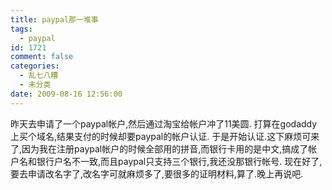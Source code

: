 ```yaml
---
title: paypal那一堆事
tags:
  - paypal
id: 1721
comment: false
categories:
  - 乱七八糟
  - 未分类
date: 2009-08-16 12:56:00
---
```


昨天去申请了一个paypal帐户,然后通过淘宝给帐户冲了11美圆.
打算在godaddy上买个域名,结果支付的时候却要paypal的帐户认证.
于是开始认证.这下麻烦可来了,因为我在注册paypal帐户的时候全部用的拼音,而银行卡用的是中文,搞成了帐户名和银行户名不一致,而且paypal只支持三个银行,我还没那银行帐号.
现在好了,要去申请改名字了,改名字可就麻烦多了,要很多的证明材料,算了.晚上再说吧.